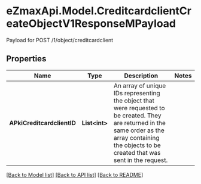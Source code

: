 # eZmaxApi.Model.CreditcardclientCreateObjectV1ResponseMPayload
Payload for POST /1/object/creditcardclient

## Properties

Name | Type | Description | Notes
------------ | ------------- | ------------- | -------------
**APkiCreditcardclientID** | **List&lt;int&gt;** | An array of unique IDs representing the object that were requested to be created.  They are returned in the same order as the array containing the objects to be created that was sent in the request. | 

[[Back to Model list]](../README.md#documentation-for-models) [[Back to API list]](../README.md#documentation-for-api-endpoints) [[Back to README]](../README.md)


